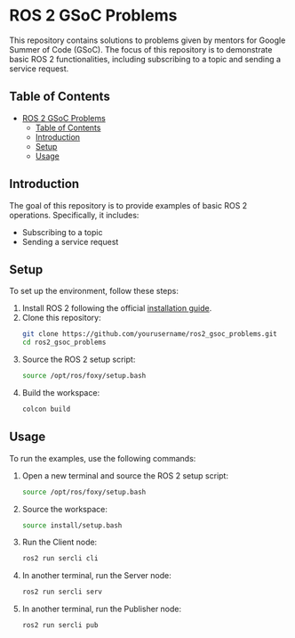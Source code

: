 # ROS 2 GSoC Problems

This repository contains solutions to problems given by mentors for Google Summer of Code (GSoC). The focus of this repository is to demonstrate basic ROS 2 functionalities, including subscribing to a topic and sending a service request.

## Table of Contents
- [ROS 2 GSoC Problems]([#ros-2-gsoc-problems](https://pal-robotics.com/2025-google-summer-code-proposals/))
  - [Table of Contents](#table-of-contents)
  - [Introduction](#introduction)
  - [Setup](#setup)
  - [Usage](#usage)

## Introduction

The goal of this repository is to provide examples of basic ROS 2 operations. Specifically, it includes:
- Subscribing to a topic
- Sending a service request

## Setup

To set up the environment, follow these steps:

1. Install ROS 2 following the official [installation guide](https://docs.ros.org/en/foxy/Installation.html).
2. Clone this repository:
    ```sh
    git clone https://github.com/yourusername/ros2_gsoc_problems.git
    cd ros2_gsoc_problems
    ```
3. Source the ROS 2 setup script:
    ```sh
    source /opt/ros/foxy/setup.bash
    ```
4. Build the workspace:
    ```sh
    colcon build
    ```

## Usage

To run the examples, use the following commands:

1. Open a new terminal and source the ROS 2 setup script:
    ```sh
    source /opt/ros/foxy/setup.bash
    ```
2. Source the workspace:
    ```sh
    source install/setup.bash
    ```
3. Run the Client node:
    ```sh
    ros2 run sercli cli
    ```
4. In another terminal, run the Server node:
    ```sh
    ros2 run sercli serv
    ```
5. In another terminal, run the Publisher node:
    ```sh
    ros2 run sercli pub
    ```
